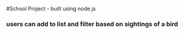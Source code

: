 #School Project - built using node.js
### users can add to list and filter based on sightings of a bird
